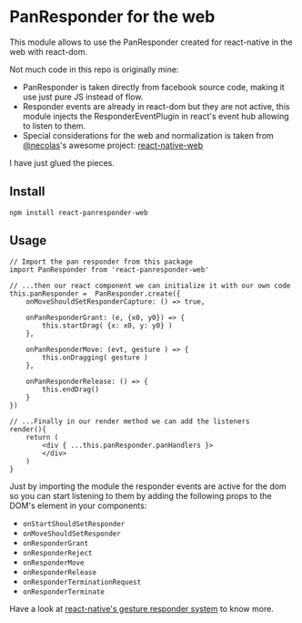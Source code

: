 # PanResponder for the web
This module allows to use the PanResponder created for react-native in the web with react-dom.

Not much code in this repo is originally mine:
* PanResponder is taken directly from facebook source code, making it use just pure JS instead of flow.
* Responder events are already in react-dom but they are not active, this module injects the ResponderEventPlugin in react's event hub allowing to listen to them.
* Special considerations for the web and normalization is taken from [@necolas](https://github.com/necolas)'s awesome project: [react-native-web](https://github.com/necolas/react-native-web)

I have just glued the pieces.

## Install
```
npm install react-panresponder-web
```

## Usage
```
// Import the pan responder from this package
import PanResponder from 'react-panresponder-web'

// ...then our react component we can initialize it with our own code
this.panResponder =  PanResponder.create({
	onMoveShouldSetResponderCapture: () => true,

	onPanResponderGrant: (e, {x0, y0}) => {	
		this.startDrag( {x: x0, y: y0} )
	},

	onPanResponderMove: (evt, gesture ) => {
		this.onDragging( gesture )
	},

	onPanResponderRelease: () => {
		this.endDrag()
	}
})

// ...Finally in our render method we can add the listeners
render(){
	return (
		<div { ...this.panResponder.panHandlers }>
		</div>
	)
}
```

Just by importing the module the responder events are active for the dom so you can start listening to them by adding the following props to the DOM's element in your components:
* `onStartShouldSetResponder`
* `onMoveShouldSetResponder`
* `onResponderGrant`
* `onResponderReject`
* `onResponderMove`
* `onResponderRelease`
* `onResponderTerminationRequest`
* `onResponderTerminate`

Have a look at [react-native's gesture responder system](https://facebook.github.io/react-native/docs/gesture-responder-system) to know more.
